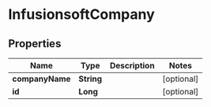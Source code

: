 
# InfusionsoftCompany

## Properties
Name | Type | Description | Notes
------------ | ------------- | ------------- | -------------
**companyName** | **String** |  |  [optional]
**id** | **Long** |  |  [optional]



